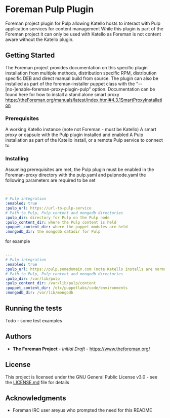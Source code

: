 #  Foreman Pulp Plugin

Foreman project plugin for Pulp allowing Katello hosts to interact with Pulp application services for content management
While this plugin is part of the Foreman project it can only be used with Katello as Foreman is not content aware without the Katello plugin.

## Getting Started

The Foreman project provides documentation on this specific plugin installation from multiple methods, distribution specific RPM, distribution specific DEB and direct manual build from source. 
The plugin can also be installed as part of the foreman-installer puppet class with the "--[no-]enable-foreman-proxy-plugin-pulp" option.
Documentation can be found here for how to install a stand alone smart proxy https://theForeman.org/manuals/latest/index.html#4.3.1SmartProxyInstallation

### Prerequisites

A working Katello instance (note not Foreman - must be Katello)
A smart proxy or capsule with the Pulp plugin installed and enabled
A Pulp installation as part of the Katello install, or a remote Pulp service to connect to


### Installing

Assuming prerequisites are met, the Pulp plugin must be enabled in the Foreman-proxy directory with the pulp.yaml and pulpnode.yaml
the following parameters are required to be set

```yaml

---
# Pulp integration
:enabled: true
:pulp_url: https://url-to-pulp-service
# Path to Pulp, Pulp content and mongodb directories
:pulp_dir: directory for Pulp on the Pulp node
:pulp_content_dir: where the Pulp content is held
:puppet_content_dir: where the puppet modules are held
:mongodb_dir: the mongodb datadir for Pulp

```

for example

```yaml

---
# Pulp integration
:enabled: true
:pulp_url: https://pulp.somedomain.com (note Katello installs are normally https://katelloname.somedomain.com/pulp)
# Path to Pulp, Pulp content and mongodb directories
:pulp_dir: /var/lib/pulp
:pulp_content_dir: /var/lib/pulp/content
:puppet_content_dir: /etc/puppetlabs/code/environments
:mongodb_dir: /var/lib/mongodb

```

## Running the tests

Todo - some test examples


## Authors

* **The Foreman Project** - *Initial Draft* - https://www.theforeman.org/


## License

This project is licensed under the GNU General Public License v3.0 - see the [LICENSE.md](LICENSE.md) file for details

## Acknowledgments

* Foreman IRC user areyus who prompted the need for this README
